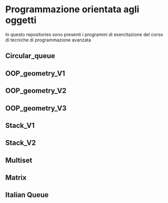 # Programmazione orientata agli oggetti
In questo repositories sono presenti i programmi di esercitazione del corso di tecniche di programmazione avanzata

## Circular_queue

## OOP_geometry_V1
## OOP_geometry_V2
## OOP_geometry_V3

## Stack_V1
## Stack_V2

## Multiset

## Matrix

## Italian Queue 